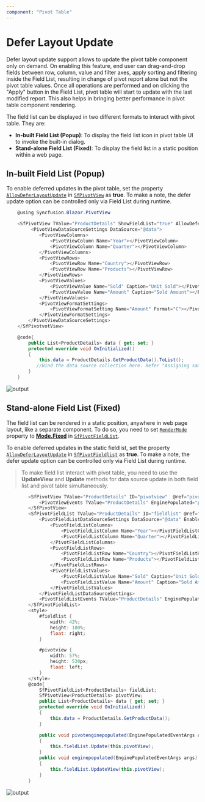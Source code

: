 ```yaml
---
component: "Pivot Table"
---
```

<!-- markdownlint-disable MD012 -->

# Defer Layout Update

Defer layout update support allows to update the pivot table component only on demand. On enabling this feature, end user can drag-and-drop fields between row, column, value and filter axes, apply sorting and filtering inside the Field List, resulting in change of pivot report alone but not the pivot table values. Once all operations are performed and on clicking the "Apply" button in the Field List, pivot table will start to update with the last modified report. This also helps in bringing better performance in pivot table component rendering.

The field list can be displayed in two different formats to interact with pivot table. They are:

* **In-built Field List (Popup)**: To display the field list icon in pivot table UI to invoke the built-in dialog.
* **Stand-alone Field List (Fixed)**: To display the field list in a static position within a web page.

## In-built Field List (Popup)

To enable deferred updates in the pivot table, set the property [`AllowDeferLayoutUpdate`](https://help.syncfusion.com/cr/blazor/Syncfusion.Blazor.PivotView.SfPivotView-1.html#Syncfusion_Blazor_PivotView_SfPivotView_1_AllowDeferLayoutUpdate) in [`SfPivotView`](https://help.syncfusion.com/cr/blazor/Syncfusion.Blazor.PivotView.SfPivotView-1.html) as **true**. To make a note, the defer update option can be controlled only via Field List during runtime.

```csharp
    @using Syncfusion.Blazor.PivotView

    <SfPivotView TValue="ProductDetails" ShowFieldList="true" AllowDeferLayoutUpdate="true">
         <PivotViewDataSourceSettings DataSource="@data">
            <PivotViewColumns>
                <PivotViewColumn Name="Year"></PivotViewColumn>
                <PivotViewColumn Name="Quarter"></PivotViewColumn>
            </PivotViewColumns>
            <PivotViewRows>
                <PivotViewRow Name="Country"></PivotViewRow>
                <PivotViewRow Name="Products"></PivotViewRow>
            </PivotViewRows>
            <PivotViewValues>
                <PivotViewValue Name="Sold" Caption="Unit Sold"></PivotViewValue>
                <PivotViewValue Name="Amount" Caption="Sold Amount"></PivotViewValue>
            </PivotViewValues>
            <PivotViewFormatSettings>
                <PivotViewFormatSetting Name="Amount" Format="C"></PivotViewFormatSetting>
            </PivotViewFormatSettings>
        </PivotViewDataSourceSettings>
    </SfPivotvotView>

    @code{
        public List<ProductDetails> data { get; set; }
        protected override void OnInitialized()
        {
            this.data = ProductDetails.GetProductData().ToList();
           //Bind the data source collection here. Refer "Assigning sample data to the pivot table" section in getting started for more details.
        }
    }

```

![output](images/fieldlist_deferupdate.png)

## Stand-alone Field List (Fixed)

The field list can be rendered in a static position, anywhere in web page layout, like a separate component. To do so, you need to set [`RenderMode`](https://help.syncfusion.com/cr/blazor/Syncfusion.Blazor.PivotView.SfPivotFieldList-1.html#Syncfusion_Blazor_PivotView_SfPivotFieldList_1_RenderMode) property to [**Mode.Fixed**](https://help.syncfusion.com/cr/blazor/Syncfusion.Blazor.PivotView.Mode.html) in [`SfPivotFieldList`](https://help.syncfusion.com/cr/blazor/Syncfusion.Blazor.PivotView.SfPivotFieldList-1.html).

To enable deferred updates in the static fieldlist, set the property [`AllowDeferLayoutUpdate`](https://help.syncfusion.com/cr/blazor/Syncfusion.Blazor.PivotView.SfPivotFieldList-1.html#Syncfusion_Blazor_PivotView_SfPivotFieldList_1_AllowDeferLayoutUpdate) in [`SfPivotFieldlist`](https://help.syncfusion.com/cr/blazor/Syncfusion.Blazor.PivotView.SfPivotFieldList-1.html) as **true**. To make a note, the defer update option can be controlled only via Field List during runtime.

> To make field list interact with pivot table, you need to use the **UpdateView** and **Update** methods for data source update in both field list and pivot table simultaneously.


```csharp
        <SfPivotView TValue="ProductDetails" ID="pivotview"  @ref="pivotView" AllowDeferLayoutUpdate="true" Height="530">
            <PivotViewEvents TValue="ProductDetails" EnginePopulated="pivotenginepopulated"></PivotViewEvents>
        </SfPivotView>
        <SfPivotFieldList TValue="ProductDetails" ID="fieldlist" @ref="fieldList" RenderMode="Mode.Fixed" AllowDeferLayoutUpdate="true">
            <PivotFieldListDataSourceSettings DataSource="@data" EnableSorting=true>
                <PivotFieldListColumns>
                    <PivotFieldListColumn Name="Year"></PivotFieldListColumn>
                    <PivotFieldListColumn Name="Quarter"></PivotFieldListColumn>
                </PivotFieldListColumns>
                <PivotFieldListRows>
                    <PivotFieldListRow Name="Country"></PivotFieldListRow>
                    <PivotFieldListRow Name="Products"></PivotFieldListRow>
                </PivotFieldListRows>
                <PivotFieldListValues>
                    <PivotFieldListValue Name="Sold" Caption="Unit Sold"></PivotFieldListValue>
                    <PivotFieldListValue Name="Amount" Caption="Sold Amount"></PivotFieldListValue>
                </PivotFieldListValues>
            </PivotFieldListDataSourceSettings>
            <PivotFieldListEvents TValue="ProductDetails" EnginePopulated="enginepopulated"></PivotFieldListEvents>
        </SfPivotFieldList>
        <style>
            #fieldlist {
                width: 42%;
                height: 100%;
                float: right;
            }

            #pivotview {
                width: 57%;
                height: 530px;
                float: left;
            }
        </style>
        @code{
            SfPivotFieldList<ProductDetails> fieldList;
            SfPivotView<ProductDetails> pivotView;
            public List<ProductDetails> data { get; set; }
            protected override void OnInitialized()
            {
                this.data = ProductDetails.GetProductData();
            }

            public void pivotenginepopulated(EnginePopulatedEventArgs args)
            {
                this.fieldList.Update(this.pivotView);
            }
            public void enginepopulated(EnginePopulatedEventArgs args)
            {
                this.fieldList.UpdateView(this.pivotView);
            }
        }

```

![output](images/defer-update-static.png)